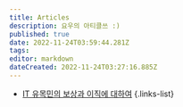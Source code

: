 ```yaml
---
title: Articles
description: 요우의 아티클쓰 :)
published: true
date: 2022-11-24T03:59:44.281Z
tags: 
editor: markdown
dateCreated: 2022-11-24T03:27:16.885Z
---
```


- [IT 유목민의 보상과 이직에 대하여](/aritlces/About-Compensation-and-Turnover-for-IT-Nomads)
{.links-list}